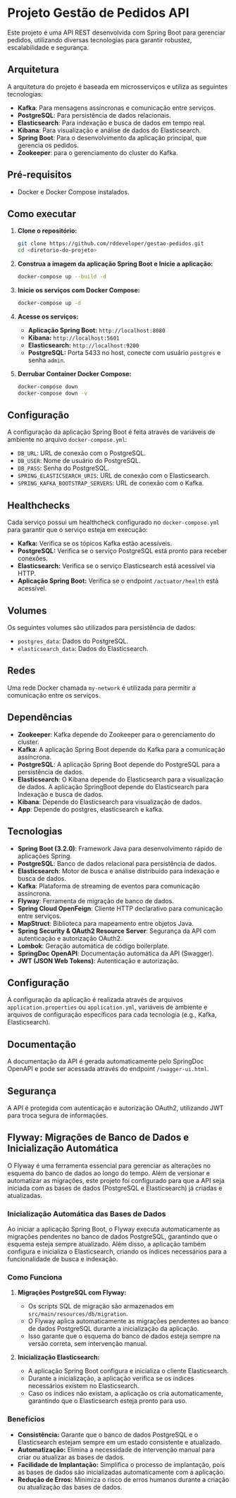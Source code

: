# Projeto Gestão de Pedidos API

Este projeto é uma API REST desenvolvida com Spring Boot para gerenciar pedidos, utilizando diversas tecnologias para garantir robustez, escalabilidade e segurança.

## Arquitetura

A arquitetura do projeto é baseada em microsserviços e utiliza as seguintes tecnologias:

* **Kafka**: Para mensagens assíncronas e comunicação entre serviços.
* **PostgreSQL**: Para persistência de dados relacionais.
* **Elasticsearch**: Para indexação e busca de dados em tempo real.
* **Kibana**: Para visualização e análise de dados do Elasticsearch.
* **Spring Boot**: Para o desenvolvimento da aplicação principal, que gerencia os pedidos.
* **Zookeeper**: para o gerenciamento do cluster do Kafka.

## Pré-requisitos

* Docker e Docker Compose instalados.

## Como executar

1.  **Clone o repositório:**

    ```bash
    git clone https://github.com/rddeveloper/gestao-pedidos.git
    cd <diretorio-do-projeto>
    ```

2.  **Construa a imagem da aplicação Spring Boot e Inicie a aplicação:**

    ```bash
    docker-compose up --build -d
    ```

3.  **Inicie os serviços com Docker Compose:**

    ```bash
    docker-compose up -d
    ```
    
4. **Acesse os serviços:**

    * **Aplicação Spring Boot:** `http://localhost:8080`
    * **Kibana:** `http://localhost:5601`
    * **Elasticsearch:** `http://localhost:9200`
    * **PostgreSQL:** Porta 5433 no host, conecte com usuário `postgres` e senha `admin`.


5. **Derrubar Container Docker Compose:**

    ```bash
    docker-compose down
    docker-compose down -v

## Configuração

A configuração da aplicação Spring Boot é feita através de variáveis de ambiente no arquivo `docker-compose.yml`:

* `DB_URL`: URL de conexão com o PostgreSQL.
* `DB_USER`: Nome de usuário do PostgreSQL.
* `DB_PASS`: Senha do PostgreSQL.
* `SPRING_ELASTICSEARCH_URIS`: URL de conexão com o Elasticsearch.
* `SPRING_KAFKA_BOOTSTRAP_SERVERS`: URL de conexão com o Kafka.

## Healthchecks

Cada serviço possui um healthcheck configurado no `docker-compose.yml` para garantir que o serviço esteja em execução:

* **Kafka:** Verifica se os tópicos Kafka estão acessíveis.
* **PostgreSQL:** Verifica se o serviço PostgreSQL está pronto para receber conexões.
* **Elasticsearch:** Verifica se o serviço Elasticsearch está acessível via HTTP.
* **Aplicação Spring Boot:** Verifica se o endpoint `/actuator/health` está acessível.

## Volumes

Os seguintes volumes são utilizados para persistência de dados:

* `postgres_data`: Dados do PostgreSQL.
* `elasticsearch_data`: Dados do Elasticsearch.

## Redes

Uma rede Docker chamada `my-network` é utilizada para permitir a comunicação entre os serviços.

## Dependências

* **Zookeeper**: Kafka depende do Zookeeper para o gerenciamento do cluster.
* **Kafka**: A aplicação Spring Boot depende do Kafka para a comunicação assíncrona.
* **PostgreSQL**: A aplicação Spring Boot depende do PostgreSQL para a persistência de dados.
* **Elasticsearch**: O Kibana depende do Elasticsearch para a visualização de dados. A aplicação SpringBoot depende do Elasticsearch para Indexação e busca de dados.
* **Kibana**: Depende do Elasticsearch para visualização de dados.
* **App**: Depende do postgres, elasticsearch e kafka.


## Tecnologias

* **Spring Boot (3.2.0)**: Framework Java para desenvolvimento rápido de aplicações Spring.
* **PostgreSQL**: Banco de dados relacional para persistência de dados.
* **Elasticsearch**: Motor de busca e análise distribuído para indexação e busca de dados.
* **Kafka**: Plataforma de streaming de eventos para comunicação assíncrona.
* **Flyway**: Ferramenta de migração de banco de dados.
* **Spring Cloud OpenFeign**: Cliente HTTP declarativo para comunicação entre serviços.
* **MapStruct**: Biblioteca para mapeamento entre objetos Java.
* **Spring Security & OAuth2 Resource Server**: Segurança da API com autenticação e autorização OAuth2.
* **Lombok**: Geração automática de código boilerplate.
* **SpringDoc OpenAPI**: Documentação automática da API (Swagger).
* **JWT (JSON Web Tokens)**: Autenticação e autorização.


## Configuração

A configuração da aplicação é realizada através de arquivos `application.properties` ou `application.yml`, variáveis de ambiente e arquivos de configuração específicos para cada tecnologia (e.g., Kafka, Elasticsearch).

## Documentação

A documentação da API é gerada automaticamente pelo SpringDoc OpenAPI e pode ser acessada através do endpoint `/swagger-ui.html`.

## Segurança

A API é protegida com autenticação e autorização OAuth2, utilizando JWT para troca segura de informações.

## Flyway: Migrações de Banco de Dados e Inicialização Automática

O Flyway é uma ferramenta essencial para gerenciar as alterações no esquema do banco de dados ao longo do tempo. Além de versionar e automatizar as migrações, este projeto foi configurado para que a API seja iniciada com as bases de dados (PostgreSQL e Elasticsearch) já criadas e atualizadas.

### Inicialização Automática das Bases de Dados

Ao iniciar a aplicação Spring Boot, o Flyway executa automaticamente as migrações pendentes no banco de dados PostgreSQL, garantindo que o esquema esteja sempre atualizado. Além disso, a aplicação também configura e inicializa o Elasticsearch, criando os índices necessários para a funcionalidade de busca e indexação.

### Como Funciona

1.  **Migrações PostgreSQL com Flyway:**
    * Os scripts SQL de migração são armazenados em `src/main/resources/db/migration`.
    * O Flyway aplica automaticamente as migrações pendentes ao banco de dados PostgreSQL durante a inicialização da aplicação.
    * Isso garante que o esquema do banco de dados esteja sempre na versão correta, sem intervenção manual.

2.  **Inicialização Elasticsearch:**
    * A aplicação Spring Boot configura e inicializa o cliente Elasticsearch.
    * Durante a inicialização, a aplicação verifica se os índices necessários existem no Elasticsearch.
    * Caso os índices não existam, a aplicação os cria automaticamente, garantindo que o Elasticsearch esteja pronto para uso.

### Benefícios

* **Consistência:** Garante que o banco de dados PostgreSQL e o Elasticsearch estejam sempre em um estado consistente e atualizado.
* **Automatização:** Elimina a necessidade de intervenção manual para criar ou atualizar as bases de dados.
* **Facilidade de Implantação:** Simplifica o processo de implantação, pois as bases de dados são inicializadas automaticamente com a aplicação.
* **Redução de Erros:** Minimiza o risco de erros humanos durante a criação ou atualização das bases de dados.

